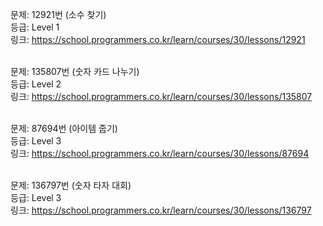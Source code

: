 문제: 12921번 (소수 찾기) <br/>
등급: Level 1 <br/>
링크: https://school.programmers.co.kr/learn/courses/30/lessons/12921 <br/>
 <br/>

문제: 135807번 (숫자 카드 나누기) <br/>
등급: Level 2 <br/>
링크: https://school.programmers.co.kr/learn/courses/30/lessons/135807 <br/>
 <br/>

문제: 87694번 (아이템 줍기) <br/>
등급: Level 3 <br/>
링크: https://school.programmers.co.kr/learn/courses/30/lessons/87694 <br/>
 <br/>

문제: 136797번 (숫자 타자 대회) <br/>
등급: Level 3 <br/>
링크: https://school.programmers.co.kr/learn/courses/30/lessons/136797 <br/>
 <br/>
